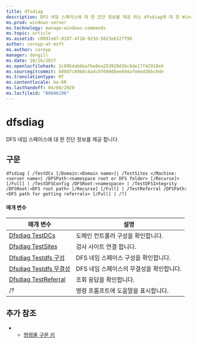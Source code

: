 ```yaml
---
title: dfsdiag
description: DFS 네임 스페이스에 대 한 진단 정보를 제공 하는 dfsdiag에 대 한 Windows 명령 항목입니다.
ms.prod: windows-server
ms.technology: manage-windows-commands
ms.topic: article
ms.assetid: c0891e67-0187-4f18-923d-5623e6127f90
author: coreyp-at-msft
ms.author: coreyp
manager: dongill
ms.date: 10/16/2017
ms.openlocfilehash: 2c895dabbbafbe8ea253920d3bc6de17f42918e6
ms.sourcegitcommit: b00d7c8968c4adc8f699dbee694afe6ed36bc9de
ms.translationtype: MT
ms.contentlocale: ko-KR
ms.lasthandoff: 04/08/2020
ms.locfileid: "80846196"
---
```

# <a name="dfsdiag"></a>dfsdiag

DFS 네임 스페이스에 대 한 진단 정보를 제공 합니다.

## <a name="syntax"></a>구문

```
dfsdiag [ /TestDCs [/Domain:<Domain name>]| /TestSites </Machine:<server name>| /DFSPath:<namespace root or DFS folder> [/Recurse]> [/Full] | /TestDFSConfig /DFSRoot:<namespace> | /TestDFSIntegrity /DFSRoot:<DFS root path> [/Recurse] [/Full] | /TestReferral /DFSPath:<DFS path for getting referrals> [/Full] | /?] 

```

#### <a name="parameters"></a>매개 변수

|매개 변수|설명|
|---------|-----------|
|[Dfsdiag TestDCs](dfsdiag-testdcs.md)|도메인 컨트롤러 구성을 확인합니다.|
|[Dfsdiag TestSites](dfsdiag-testsites.md)|검사 사이트 연결 합니다.|
|[Dfsdiag Testdfs 구성](dfsdiag-testdfsconfig.md)|DFS 네임 스페이스 구성을 확인합니다.|
|[Dfsdiag Testdfs 무결성](dfsdiag-testdfsintegrity.md)|DFS 네임 스페이스의 무결성을 확인합니다.|
|[Dfsdiag TestReferral](dfsdiag-testreferral.md)|조회 응답을 확인합니다.|
|/?|명령 프롬프트에 도움말을 표시합니다.|

## <a name="additional-references"></a>추가 참조

-   - [명령줄 구문 키](command-line-syntax-key.md)